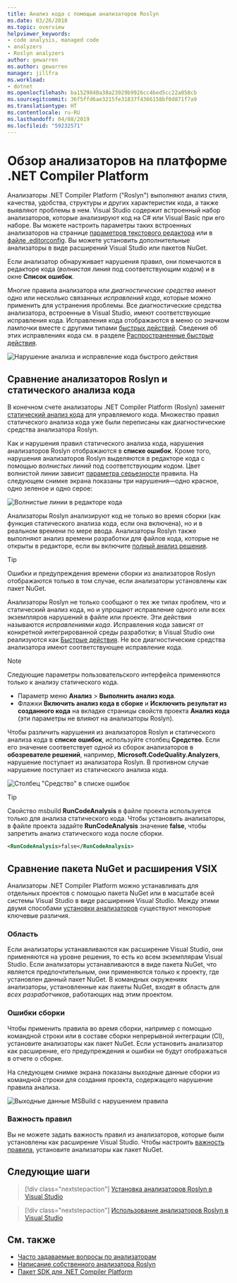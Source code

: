 ```yaml
---
title: Анализ кода с помощью анализаторов Roslyn
ms.date: 03/26/2018
ms.topic: overview
helpviewer_keywords:
- code analysis, managed code
- analyzers
- Roslyn analyzers
author: gewarren
ms.author: gewarren
manager: jillfra
ms.workload:
- dotnet
ms.openlocfilehash: ba1529840a38a23929b9926cc4bed5cc22a058cb
ms.sourcegitcommit: 36f5ffd6ae3215fe31837f4366158bf0d871f7a9
ms.translationtype: HT
ms.contentlocale: ru-RU
ms.lasthandoff: 04/08/2019
ms.locfileid: "59232571"
---
```

# <a name="overview-of-net-compiler-platform-analyzers"></a>Обзор анализаторов на платформе .NET Compiler Platform

Анализаторы .NET Compiler Platform ("Roslyn") выполняют анализ стиля, качества, удобства, структуры и других характеристик кода, а также выявляют проблемы в нем. Visual Studio содержит встроенный набор анализаторов, которые анализируют код на C# или Visual Basic при его наборе. Вы можете настроить параметры таких встроенных анализаторов на странице [параметров текстового редактора](../ide/code-styles-and-quick-actions.md) или в [файле .editorconfig](../ide/editorconfig-code-style-settings-reference.md). Вы можете установить дополнительные анализаторы в виде расширений Visual Studio или пакетов NuGet.

Если анализатор обнаруживает нарушения правил, они помечаются в редакторе кода (*волнистая линия* под соответствующим кодом) и в окне **Список ошибок**.

Многие правила анализатора или *диагностические средства* имеют одно или несколько связанных *исправлений кода*, которые можно применить для устранения проблемы. Все диагностические средства анализатора, встроенные в Visual Studio, имеют соответствующие исправления кода. Исправления кода отображаются в меню со значком лампочки вместе с другими типами [быстрых действий](../ide/quick-actions.md). Сведения об этих исправлениях кода см. в разделе [Распространенные быстрые действия](../ide/common-quick-actions.md).

![Нарушение анализа и исправление кода быстрого действия](../code-quality/media/built-in-analyzer-code-fix.png)

## <a name="roslyn-analyzers-vs-static-code-analysis"></a>Сравнение анализаторов Roslyn и статического анализа кода

В конечном счете анализаторы .NET Compiler Platform (Roslyn) заменят [статический анализ кода](../code-quality/code-analysis-for-managed-code-overview.md) для управляемого кода. Множество правил статического анализа кода уже были переписаны как диагностические средства анализатора Roslyn.

Как и нарушения правил статического анализа кода, нарушения анализаторов Roslyn отображаются в **списке ошибок**. Кроме того, нарушения анализаторов Roslyn выделяются в редакторе кода с помощью *волнистых линий* под соответствующим кодом. Цвет волнистой линии зависит [параметра серьезности](../code-quality/use-roslyn-analyzers.md#rule-severity) правила. На следующем снимке экрана показаны три нарушения&mdash;одно красное, одно зеленое и одно серое:

![Волнистые линии в редакторе кода](media/diagnostics-severity-colors.png)

Анализаторы Roslyn анализируют код не только во время сборки (как функция статического анализа кода, если она включена), но и в реальном времени по мере ввода. Анализаторы Roslyn также выполняют анализ времени разработки для файлов кода, которые не открыты в редакторе, если вы включите [полный анализ решения](../code-quality/how-to-enable-and-disable-full-solution-analysis-for-managed-code.md#to-toggle-full-solution-analysis).

> [!TIP]
> Ошибки и предупреждения времени сборки из анализаторов Roslyn отображаются только в том случае, если анализаторы установлены как пакет NuGet.

Анализаторы Roslyn не только сообщают о тех же типах проблем, что и статический анализ кода, но и упрощают исправление одного или всех экземпляров нарушений в файле или проекте. Эти действия называются *исправлениями кода*. Исправления кода зависят от конкретной интегрированной среды разработки; в Visual Studio они реализуются как [Быстрые действия](../ide/quick-actions.md). Не все диагностические средства анализатора имеют соответствующее исправление кода.

> [!NOTE]
> Следующие параметры пользовательского интерфейса применяются только к анализу статического кода.
>
> - Параметр меню **Анализ** > **Выполнить анализ кода**.
> - Флажки **Включить анализ кода в сборке** и **Исключить результат из созданного кода** на вкладке страницы свойств проекта **Анализ кода** (эти параметры не влияют на анализаторы Roslyn).

Чтобы различить нарушения из анализаторов Roslyn и статического анализа кода в **списке ошибок**, используйте столбец **Средство**. Если его значение соответствует одной из сборок анализаторов в **обозревателе решений**, например, **Microsoft.CodeQuality.Analyzers**, нарушение поступает из анализатора Roslyn. В противном случае нарушение поступает из статического анализа кода.

![Столбец "Средство" в списке ошибок](media/code-analysis-tool-in-error-list.png)

> [!TIP]
> Свойство msbuild **RunCodeAnalysis** в файле проекта используется только для анализа статического кода. Чтобы установить анализаторы, в файле проекта задайте **RunCodeAnalysis** значение **false**, чтобы запретить анализ статического кода после сборки.
>
> ```xml
> <RunCodeAnalysis>false</RunCodeAnalysis>
> ```

## <a name="nuget-package-versus-vsix-extension"></a>Сравнение пакета NuGet и расширения VSIX

Анализаторы .NET Compiler Platform можно устанавливать для отдельных проектов с помощью пакета NuGet или в масштабе всей системы Visual Studio в виде расширения Visual Studio. Между этими двумя способами [установки анализаторов](../code-quality/install-roslyn-analyzers.md) существуют некоторые ключевые различия.

### <a name="scope"></a>Область

Если анализаторы устанавливаются как расширение Visual Studio, они применяются на уровне решения, то есть ко всем экземплярам Visual Studio. Если анализаторы устанавливаются в виде пакета NuGet, что является предпочтительным, они применяются только к проекту, где установлен данный пакет NuGet. В командных окружениях анализаторы, установленные как пакеты NuGet, входят в область для *всех разработчиков*, работающих над этим проектом.

### <a name="build-errors"></a>Ошибки сборки

Чтобы применить правила во время сборки, например с помощью командной строки или в составе сборки непрерывной интеграции (CI), установите анализаторы как пакет NuGet. Если установить анализатор как расширение, его предупреждения и ошибки не будут отображаться в отчете о сборке.

На следующем снимке экрана показаны выходные данные сборки из командной строки для создания проекта, содержащего нарушение правила анализа.

![Выходные данные MSBuild с нарушением правила](media/command-line-build-analyzers.png)

### <a name="rule-severity"></a>Важность правил

Вы не можете задать важность правил из анализаторов, которые были установлены как расширение Visual Studio. Чтобы настроить [важность правила](../code-quality/use-roslyn-analyzers.md#rule-severity), установите анализаторы как пакет NuGet.

## <a name="next-steps"></a>Следующие шаги

> [!div class="nextstepaction"]
> [Установка анализаторов Roslyn в Visual Studio](../code-quality/install-roslyn-analyzers.md)

> [!div class="nextstepaction"]
> [Использование анализаторов Roslyn в Visual Studio](../code-quality/use-roslyn-analyzers.md)

## <a name="see-also"></a>См. также

- [Часто задаваемые вопросы по анализаторам](analyzers-faq.md)
- [Написание собственного анализатора Roslyn](../extensibility/getting-started-with-roslyn-analyzers.md)
- [Пакет SDK для .NET Compiler Platform](/dotnet/csharp/roslyn-sdk/)